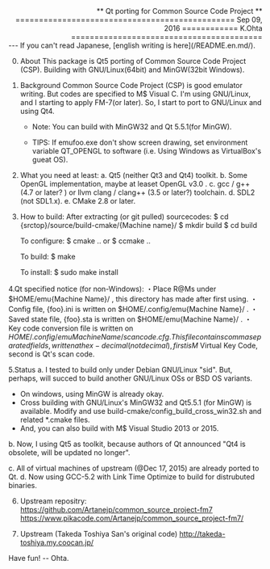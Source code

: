 <div align="right">
** Qt porting for Common Source Code Project **
===============================================
Sep 09, 2016
============										   
K.Ohta <whatisthis.sowhat _at_ gmail.com>
=========================================
</div>
--- If you can't read Japanese, [english writing is here](/README.en.md/).

0. About
   This package is Qt5 porting of Common Source Code Project (CSP).
   Building with GNU/Linux(64bit) and MinGW(32bit Windows).
   
1. Background
   Common Source Code Project (CSP) is good emulator writing.
   But codes are specified to M$ Visual C.
   I'm using GNU/Linux, and I starting to apply FM-7(or later).
   So, I start to port to GNU/Linux and using Qt4.
   
   * Note: You can build with MinGW32 and Qt 5.5.1(for MinGW).

   * TIPS: If emufoo.exe don't show screen drawing, set environment 
           variable QT_OPENGL to software (i.e. Using Windows as VirtualBox's gueat OS).
     
2. What you need at least:
   a. Qt5 (neither Qt3 and Qt4) toolkit.
   b. Some OpenGL implementation, maybe at leaset OpenGL v3.0 .
   c. gcc / g++ (4.7 or later? ) or llvm clang / clang++ (3.5 or later?) toolchain.
   d. SDL2 (not SDL1.x).
   e. CMake 2.8 or later.

3. How to build:
   After extracting (or git pulled) sourcecodes:
   $ cd {srctop}/source/build-cmake/{Machine name}/
   $ mkdir build
   $ cd build
   
   To configure:
   $ cmake ..
   or
   $ ccmake ..

   To build:
   $ make

   To install:
   $ sudo make install

4.Qt specified notice (for non-Windows):
   ・Place R@Ms under $HOME/emu{Machine Name}/ , this directory has made
     after first using.
   ・Config file, {foo}.ini is written on $HOME/.config/emu{Machine Name}/ .
   ・Saved state file, {foo}.sta is written on $HOME/emu{Machine Name}/ .
   ・Key code conversion file is written on $HOME/.config/emu{Machine Name}/scancode.cfg .
     This file contains comma separated fields, written at hex-decimal (not decimal), 
     first is M$ Virtual Key Code,
     second is Qt's scan code.
   
5.Status
a. I tested to build only under Debian GNU/Linux "sid".
   But, perhaps, will succed to build another GNU/Linux OSs or BSD OS variants.
   * On windows, using MinGW is already okay.
   * Cross building with GNU/Linux's MinGW32 and Qt5.5.1 (for MinGW) is available. 
     Modify and use build-cmake/config_build_cross_win32.sh and related *.cmake files.
   * And, you can also build with M$ Visual Studio 2013 or 2015.
   
  b. Now, I using Qt5 as toolkit, because authors of Qt announced
     "Qt4 is obsolete, will be updated no longer".

  c. All of virtual machines of upstream (@Dec 17, 2015) are already ported to Qt.
  d. Now using GCC-5.2 with Link Time Optimize to build for distrubuted binaries.

6. Upstream repositry:
      https://github.com/Artanejp/common_source_project-fm7
      https://www.pikacode.com/Artanejp/common_source_project-fm7/
      
7. Upstream (Takeda Toshiya San's original code) 
      http://takeda-toshiya.my.coocan.jp/

Have fun!
-- Ohta.
 
   
